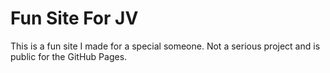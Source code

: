 # Fun Site For JV

This is a fun site I made for a special someone. Not a serious project and is public for the GitHub Pages.

